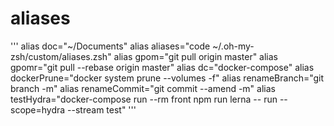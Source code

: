 # aliases
'''
alias doc="~/Documents"
alias aliases="code ~/.oh-my-zsh/custom/aliases.zsh"
alias gpom="git pull origin master"
alias gpomr="git pull --rebase origin master"
alias dc="docker-compose"
alias dockerPrune="docker system prune --volumes -f"
alias renameBranch="git branch -m"
alias renameCommit="git commit --amend -m"
alias testHydra="docker-compose run --rm front npm run lerna -- run --scope=hydra --stream test"
'''
